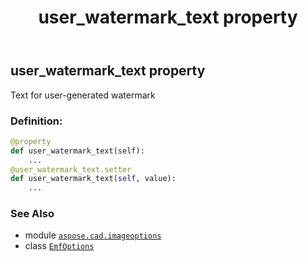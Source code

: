 ﻿---
title: user_watermark_text property
second_title: Aspose.CAD for Python via .NET API References
description: 
type: docs
weight: 130
url: /aspose.cad.imageoptions/emfoptions/user_watermark_text/
is_root: false
---

## user_watermark_text property


Text for user-generated watermark
### Definition:
```python
@property
def user_watermark_text(self):
    ...
@user_watermark_text.setter
def user_watermark_text(self, value):
    ...
```

### See Also
* module [`aspose.cad.imageoptions`](../../)
* class [`EmfOptions`](/cad/python-net/aspose.cad.imageoptions/emfoptions)

